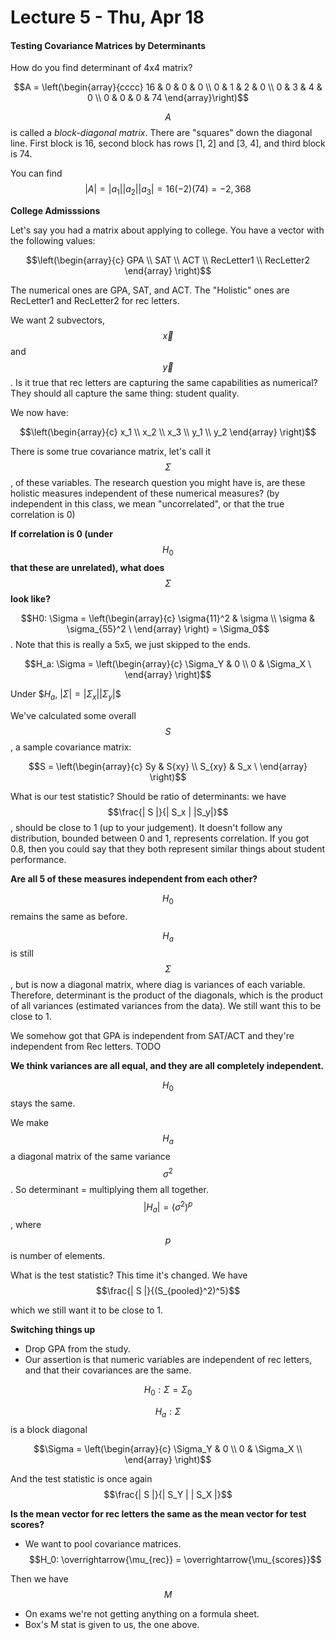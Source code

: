 # Lecture 5 - Thu, Apr 18

#### Testing Covariance Matrices by Determinants

How do you find determinant of 4x4 matrix?

$$A = \left(\begin{array}{cccc} 16 & 0 & 0 & 0 \\ 0 & 1 & 2 & 0 \\ 0 & 3 & 4 & 0 \\ 0 & 0 & 0 & 74 \end{array}\right)$$

$$A$$ is called a _block-diagonal matrix_. There are "squares" down the diagonal line. First block is 16, second block has rows \[1, 2\] and \[3, 4\], and third block is 74.

You can find $$| A | = | a_1 |  | a_2 |  | a_3 | = 16(-2)(74) = -2,368$$

**College Admisssions**

Let's say you had a matrix about applying to college. You have a vector with the following values:

$$\left(\begin{array}{c} GPA \\ SAT \\ ACT \\ RecLetter1 \\ RecLetter2 \end{array} \right)$$

The numerical ones are GPA, SAT, and ACT. The "Holistic" ones are RecLetter1 and RecLetter2 for rec letters.

We want 2 subvectors, $$\overrightarrow{x}$$ and $$\overrightarrow{y}$$. Is it true that rec letters are capturing the same capabilities as numerical? They should all capture the same thing: student quality.

We now have:

$$\left(\begin{array}{c} x_1 \\ x_2 \\ x_3 \\ y_1 \\ y_2 \end{array} \right)$$

There is some true covariance matrix, let's call it $$\Sigma$$, of these variables. The research question you might have is, are these holistic measures independent of these numerical measures? \(by independent in this class, we mean "uncorrelated", or that the true correlation is 0\)

**If correlation is 0 \(under** $$H_0$$ **that these are unrelated\), what does** $$\Sigma$$ **look like?**

$$H0: \Sigma = \left(\begin{array}{c} \sigma{11}^2 & \sigma \\ \sigma & \sigma_{55}^2 \ \end{array} \right) = \Sigma_0$$. Note that this is really a 5x5, we just skipped to the ends.

$$H_a: \Sigma = \left(\begin{array}{c} \Sigma_Y & 0 \\ 0 & \Sigma_X \ \end{array} \right)$$

Under $$H_a$, $| \Sigma | = | \Sigma_x | | \Sigma_y |$$

We've calculated some overall $$S$$, a sample covariance matrix:

$$S = \left(\begin{array}{c} Sy & S{xy} \\ S_{xy} & S_x \ \end{array} \right)$$

What is our test statistic? Should be ratio of determinants: we have $$\frac{| S |}{| S_x | |S_y|}$$, should be close to 1 \(up to your judgement\). It doesn't follow any distribution, bounded between 0 and 1, represents correlation. If you got 0.8, then you could say that they both represent similar things about student performance.

**Are all 5 of these measures independent from each other?**

$$H_0$$ remains the same as before.

$$H_a$$ is still $$\Sigma$$, but is now a diagonal matrix, where diag is variances of each variable. Therefore, determinant is the product of the diagonals, which is the product of all variances \(estimated variances from the data\). We still want this to be close to 1.

We somehow got that GPA is independent from SAT/ACT and they're independent from Rec letters. TODO

**We think variances are all equal, and they are all completely independent.**

$$H_0$$ stays the same.

We make $$H_a$$ a diagonal matrix of the same variance $$\sigma^2$$. So determinant = multiplying them all together. $$ | H_a | = (\sigma^2)^p $$, where $$p$$ is number of elements.

What is the test statistic? This time it's changed. We have $$\frac{| S |}{(S_{pooled}^2)^5}$$

which we still want it to be close to 1.

**Switching things up**

* Drop GPA from the study.
* Our assertion is that numeric variables are independent of rec letters, and that their covariances are the same.

$$H_0: \Sigma = \Sigma_0$$

$$H_a: \Sigma$$ is a block diagonal

$$\Sigma = \left(\begin{array}{c} \Sigma_Y & 0 \\ 0 & \Sigma_X \\ \end{array} \right)$$

And the test statistic is once again $$\frac{| S |}{| S_Y | | S_X |}$$

**Is the mean vector for rec letters the same as the mean vector for test scores?**

* We want to pool covariance matrices. $$H_0: \overrightarrow{\mu_{rec}} = \overrightarrow{\mu_{scores}}$$

Then we have $$M$$

* On exams we're not getting anything on a formula sheet.
* Box's M stat is given to us, the one above.


